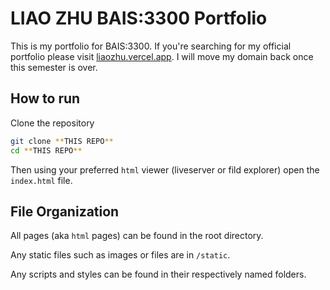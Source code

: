 # LIAO ZHU BAIS:3300 Portfolio

This is my portfolio for BAIS:3300. If you're searching for my official portfolio please visit [liaozhu.vercel.app](liaozhu.vercel.app). I will move my domain back once this semester is over.

## How to run

Clone the repository
```bash
git clone **THIS REPO**
cd **THIS REPO**
```

Then using your preferred `html` viewer (liveserver or fild explorer) open the `index.html` file.

## File Organization
All pages (aka `html` pages) can be found in the root directory.

Any static files such as images or files are in `/static`.

Any scripts and styles can be found in their respectively named folders.
